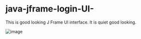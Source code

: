 # java-jframe-login-UI-
This is good looking J Frame UI interface. It is quiet good looking. 

![image](https://user-images.githubusercontent.com/84407237/148157983-96438448-2625-4358-a21a-4c62dc72d0f4.png)
